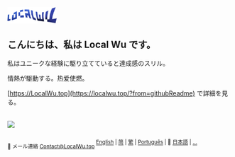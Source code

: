 <p align="left" style="display:inline;">
  <a href="https://localwu.top/?from=githubReadme"><img height="36px" src="../brand/localwu-wordmark.png" /></a>
</p>

## こんにちは、私は Local Wu です。

私はユニークな経験に駆り立てていると達成感のスリル。

情熱が駆動する。热爱使燃。

[https://LocalWu.top](https://localwu.top/?from=githubReadme) で詳細を見る。

## <img height="14px" src="https://github.com/user-attachments/assets/a16c3b61-6f41-4ba2-98d1-c117c7c07fb5" />

<p align="right" style="display:inline;">
<sub>
  📧 メール連絡 <a href="mailto:Contact@LocalWu.top"><span>Contact@LocalWu.top</span></a>
</sub>
</p>
<p align="right" style="display:inline;">
<sup>
  <a href="https://github.com/localwu/localwu/blob/main/README.md"><span>English</span></a>&nbsp;|
  <a href="https://github.com/localwu/localwu/blob/main/multilingual-version/README_SC.md"><span>简</span></a>&nbsp;|
  <a href="https://github.com/localwu/localwu/blob/main/multilingual-version/README_TC.md"><span>繁</span></a>&nbsp;|
  <a href="https://github.com/localwu/localwu/blob/main/multilingual-version/README_Pt.md"><span>Português</span></a>&nbsp;|
  📍 <a href="https://github.com/localwu/localwu/blob/main/multilingual-version/README_Jp.md"><span>日本語</span></a>&nbsp;|
  <a href="https://github.com/localwu/localwu/blob/main/multilingual-version/README_More.md"><span>...</span></a>
</sup>
</p>
